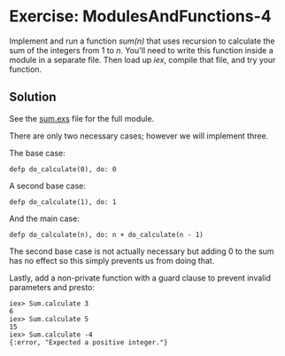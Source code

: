 # Exercise: ModulesAndFunctions-4
Implement and run a function *sum(n)* that uses recursion to calculate the sum of the integers from 1 to *n*. You'll need to write this function inside a module in a separate file. Then load up *iex*, compile that file, and try your function.

## Solution
See the [sum.exs](./sum.exs) file for the full module.

There are only two necessary cases; however we will implement three.

The base case:
```
defp do_calculate(0), do: 0  
```

A second base case:
```
defp do_calculate(1), do: 1  
```

And the main case:
```
defp do_calculate(n), do: n + do_calculate(n - 1)  
```

The second base case is not actually necessary but adding 0 to the sum has no effect so this simply prevents us from doing that.

Lastly, add a non-private function with a guard clause to prevent invalid parameters and presto:
```
iex> Sum.calculate 3
6
iex> Sum.calculate 5
15
iex> Sum.calculate -4
{:error, "Expected a positive integer."}
```
